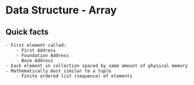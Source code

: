 # Data Structure - Array

## Quick facts
    - First element called:
        - First Address
        - Foundation Address
        - Base Address
    - Each element in collection spaced by same amount of physical memory
    - Mathematically most similar to a tuple
        - Finite ordered list (sequence) of elements
